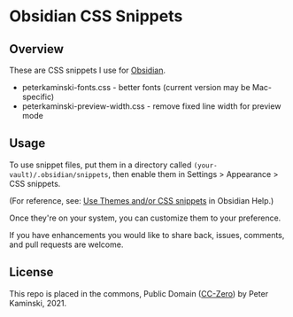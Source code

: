# Obsidian CSS Snippets

## Overview

These are CSS snippets I use for [Obsidian](https://obsidian.md).

* peterkaminski-fonts.css - better fonts (current version may be Mac-specific)
* peterkaminski-preview-width.css - remove fixed line width for preview mode

## Usage

To use snippet files, put them in a directory called `(your-vault)/.obsidian/snippets`, then enable them in Settings > Appearance > CSS snippets.

(For reference, see: [Use Themes and/or CSS snippets](https://help.obsidian.md/How+to/Add+custom+styles) in Obsidian Help.)

Once they're on your system, you can customize them to your preference.

If you have enhancements you would like to share back, issues, comments, and pull requests are welcome.

## License

This repo is placed in the commons, Public Domain ([CC-Zero](https://creativecommons.org/publicdomain/zero/1.0/)) by Peter Kaminski, 2021.